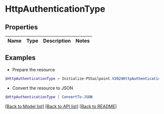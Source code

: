 # HttpAuthenticationType
## Properties

Name | Type | Description | Notes
------------ | ------------- | ------------- | -------------

## Examples

- Prepare the resource
```powershell
$HttpAuthenticationType = Initialize-PSSailpoint.V2024HttpAuthenticationType 
```

- Convert the resource to JSON
```powershell
$HttpAuthenticationType | ConvertTo-JSON
```

[[Back to Model list]](../README.md#documentation-for-models) [[Back to API list]](../README.md#documentation-for-api-endpoints) [[Back to README]](../README.md)

